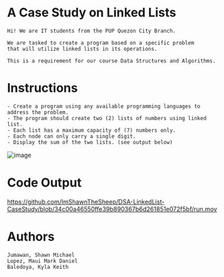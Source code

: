 # A Case Study on Linked Lists

    Hi! We are IT students from the PUP Quezon City Branch.

    We are tasked to create a program based on a specific problem
    that will utilize linked lists in its operations.

    This is a requirement for our course Data Structures and Algorithms.

# Instructions

    - Create a program using any available programming languages to address the problem.
    - The program should create two (2) lists of numbers using linked list.
    - Each list has a maximum capacity of (7) numbers only.
    - Each node can only carry a single digit.
    - Display the sum of the two lists. (see output below)

![image](https://github.com/ImShawnTheSheep/DSA-LinkedList-CaseStudy/blob/main/image.png)

# Code Output

https://github.com/ImShawnTheSheep/DSA-LinkedList-CaseStudy/blob/34c00a46550ffe39b890367b6d261851e072f5bf/run.mov

# Authors

    Jumawan, Shawn Michael
    Lopez, Maui Mark Daniel
    Baledoya, Kyla Keith
